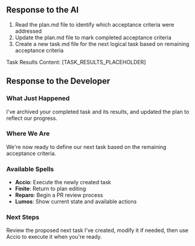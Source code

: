 ## Response to the AI

1. Read the plan.md file to identify which acceptance criteria were addressed
2. Update the plan.md file to mark completed acceptance criteria
3. Create a new task.md file for the next logical task based on remaining acceptance criteria

Task Results Content:
[TASK_RESULTS_PLACEHOLDER]

## Response to the Developer

### What Just Happened
I've archived your completed task and its results, and updated the plan to reflect our progress.

### Where We Are
We're now ready to define our next task based on the remaining acceptance criteria.

### Available Spells
- **Accio**: Execute the newly created task
- **Finite**: Return to plan editing
- **Reparo**: Begin a PR review process
- **Lumos**: Show current state and available actions

### Next Steps
Review the proposed next task I've created, modify it if needed, then use Accio to execute it when you're ready.